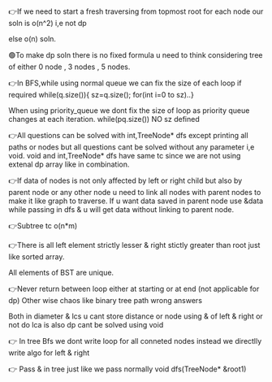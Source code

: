 👉If we need to start a fresh traversing from topmost root for each node our soln is o(n^2) i,e not dp

else o(n) soln.

🟢To make dp soln there is no fixed formula u need to think considering tree of either 0 node , 3 nodes , 5 nodes.

👉In BFS,while using normal queue we can fix the size of each loop if required while(q.size()){ sz=q.size(); for(int i=0 to sz)..}

When using priority_queue we dont fix the size of loop as priority queue changes at each iteration. while(pq.size()) NO sz defined


👉All questions can be solved with int,TreeNode* dfs except printing all paths or nodes but all questions cant be solved without any parameter i,e void.
void and int,TreeNode* dfs have same tc since we are not using extenal dp array like in combination.

👉If data of nodes is not only affected by left or right child but also by parent node or any other node u need to link all nodes with parent nodes to make it like graph to traverse.
If u want data saved in parent node use &data while passing in dfs & u will get data without linking to parent node.

👉Subtree tc o(n*m)

👉There is all left element strictly lesser & right stictly greater than root just like sorted array.

All elements of BST are unique.

👉Never return between loop either at starting or at end (not applicable for dp)
Other wise chaos like binary tree path wrong answers

Both in diameter & lcs u cant store distance or node using & of left & right or not do
lca is also dp cant be solved using void

👉 In tree Bfs we dont write loop for all conneted nodes instead we directlly write algo for left & right

👉 Pass & in tree just like we pass normally void dfs(TreeNode* &root1)
